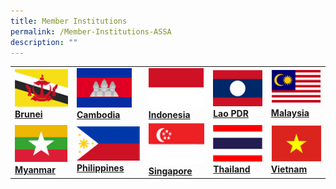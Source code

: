 ```yaml
---
title: Member Institutions
permalink: /Member-Institutions-ASSA
description: ""
---
```

<style>
	.print-content img {
		 width:auto; height:100px; object-fit:cover;
	}
</style>

| | | | | |
|---|---|---|---|---|
| [![Brunei](/images/Flags/brunei.jpg) **Brunei**](/member-institutions/brunei) | [![Cambodia](/images/Flags/cambodia.jpg) **Cambodia**](/member-institutions/cambodia) | [![Indonesia](/images/Flags/indonesia.jpg) **Indonesia**](/member-institutions/indonesia) | [![Lao PDR](/images/Flags/lao.jpg) **Lao PDR**](/member-institutions/lao) | [![Malaysia](/images/Flags/malaysia.jpg) **Malaysia**](/member-institutions/malaysia) |
| [![Myanmar](/images/Flags/myanmar.jpg) **Myanmar**](/member-institutions/myanmar) | [![Philippines](/images/Flags/philippines.jpg) **Philippines**](/member-institutions/philippines) | [![Singapore](/images/Flags/singapore.jpg) **Singapore**](/member-institutions/singapore) | [![Thailand](/images/Flags/thailand.jpg) **Thailand**](/member-institutions/thailand) | [![Vietnam](/images/Flags/vietnam.jpg) **Vietnam**](/member-institutions/vietnam) |